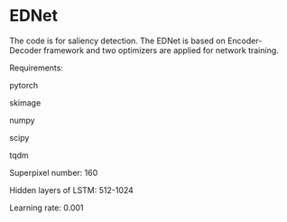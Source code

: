 # EDNet

The code is for saliency detection.
The EDNet is based on Encoder-Decoder framework and two optimizers are applied for network training. 

Requirements: 

pytorch

skimage

numpy

scipy

tqdm



Superpixel number: 160

Hidden layers of LSTM: 512-1024

Learning rate: 0.001


